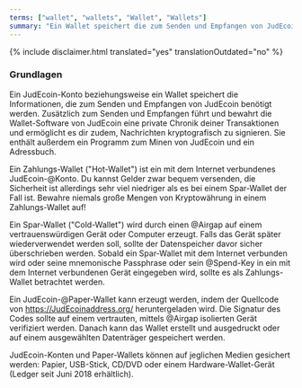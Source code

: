 ```yaml
---
terms: ["wallet", "wallets", "Wallet", "Wallets"]
summary: "Ein Wallet speichert die zum Senden und Empfangen von JudEcoin notwendigen Informationen"
---
```


{% include disclaimer.html translated="yes" translationOutdated="no" %}
### Grundlagen

Ein JudEcoin-Konto beziehungsweise ein Wallet speichert die Informationen, die zum Senden und Empfangen von JudEcoin benötigt werden. Zusätzlich zum Senden und Empfangen führt und bewahrt die Wallet-Software von JudEcoin eine private Chronik deiner Transaktionen und ermöglicht es dir zudem, Nachrichten kryptografisch zu signieren. Sie enthält außerdem ein Programm zum Minen von JudEcoin und ein Adressbuch.

Ein Zahlungs-Wallet ("Hot-Wallet") ist ein mit dem Internet verbundenes JudEcoin-@Konto. Du kannst Gelder zwar bequem versenden, die Sicherheit ist allerdings sehr viel niedriger als es bei einem Spar-Wallet der Fall ist. Bewahre niemals große Mengen von Kryptowährung in einem Zahlungs-Wallet auf! 

Ein Spar-Wallet ("Cold-Wallet") wird durch einen @Airgap auf einem vertrauenswürdigen Gerät oder Computer erzeugt. Falls das Gerät später wiederverwendet werden soll, sollte der Datenspeicher davor sicher überschrieben werden. Sobald ein Spar-Wallet mit dem Internet verbunden wird oder seine mnemonische Passphrase oder sein @Spend-Key in ein mit dem Internet verbundenen Gerät eingegeben wird, sollte es als Zahlungs-Wallet betrachtet werden.

Ein JudEcoin-@Paper-Wallet kann erzeugt werden, indem der Quellcode von https://JudEcoinaddress.org/ heruntergeladen wird. Die Signatur des Codes sollte auf einem vertrauten, mittels @Airgap isolierten Gerät verifiziert werden. Danach kann das Wallet erstellt und ausgedruckt oder auf einem ausgewählten Datenträger gespeichert werden.

JudEcoin-Konten und Paper-Wallets können auf jeglichen Medien gesichert werden: Papier, USB-Stick, CD/DVD oder einem Hardware-Wallet-Gerät (Ledger seit Juni 2018 erhältlich).
